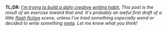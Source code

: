 **TL;DR**: *[I'm trying to build a daily creative writing habit.](https://blog.lmorchard.com/2022/04/20/building-a-new-creative-writing-habit/) This post is the result of an exercise toward that end. It's probably an awful first draft of a little [flash fiction](https://blog.lmorchard.com/tag/flashfiction/) scene, unless I've tried something especially weird or decided to write something [meta](https://blog.lmorchard.com/tag/metablogging/). Let me know what you think!*
